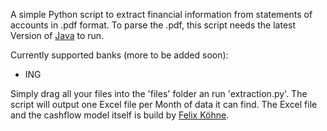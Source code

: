 A simple Python script to extract financial information from statements of accounts in .pdf format. To parse the .pdf, this script needs the latest Version of [Java](https://www.java.com/de/download/manual.jsp) to run.

Currently supported banks (more to be added soon):
- ING 

Simply drag all your files into the 'files' folder an run 'extraction.py'. The script will output one Excel file per Month of data it can find. 
The Excel file and the cashflow model itself is build by [Felix Köhne](https://www.linkedin.com/in/felix-k%C3%B6hne/).
